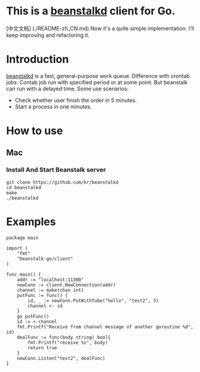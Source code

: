 # This is a [beanstalkd](https://github.com/kr/beanstalkd) client for Go.
[中文文档] (./README-zh_CN.md)
Now it's a quite simple implementation. I'll keep improving and refactoring it.

# Introduction
[beanstalkd](https://github.com/kr/beanstalkd) is a fast, general-purpose work queue.
Difference with crontab jobs:
Contab job run with specified period or at some point. But beanstalk can run with a delayed time.
Some use scenarios:
* Check whether user finish the order in 5 minutes.
* Start a process in one minutes.

# How to use

## Mac
### Install And Start Beanstalk server
```
git clone https://github.com/kr/beanstalkd
cd beanstalkd
make
./beanstalkd
```

# Examples

```
package main

import (
	"fmt"
	"beanstalk-go/client"
)

func main() {
	addr := "localhost:11300"
	newConn := client.NewConnection(addr)
	channel := make(chan int)
	putFunc := func() {
		id, _ := newConn.PutWithTube("hello", "test2", 3)
		channel <- id
	}
	go putFunc()
	id := <-channel
	fmt.Printf("Receive from channel message of another goroutine %d", id)
	dealFunc := func(body string) bool{
		fmt.Printf("receive %s", body)
		return true
	}
	newConn.Listen("test2", dealFunc)
}

```
